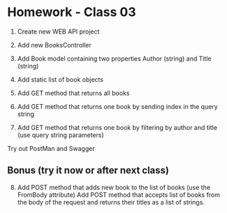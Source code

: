 # Homework - Class 03

1. Create new WEB API project

2. Add new BooksController

3. Add Book model containing two properties Author (string) and Title (string)

4. Add static list of book objects 

5. Add GET method that returns all books

6. Add GET method that returns one book by sending index in the query string

7. Add GET method that returns one book by filtering by author and title (use query string parameters)

Try out PostMan and Swagger

## Bonus (try it now or after next class)
8. Add POST method that adds new book to the list of books (use the FromBody attribute)
Add POST method that accepts list of  books from the body of the request and returns their titles as a list of strings.

